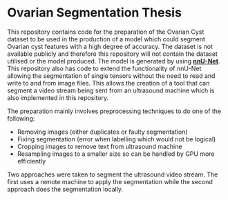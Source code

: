 # Ovarian Segmentation Thesis
This repository contains code for the preparation of the Ovarian Cyst dataset to be used in the production of a model which could segment Ovarian cyst features
with a high degree of accuracy. The dataset is not available publicly and therefore this repository will not contain the dataset utilised or the model produced.
The model is generated by using **[nnU-Net](https://github.com/MIC-DKFZ/nnUNet)**. This repository also has code to extend the 
functionality of nnU-Net allowing the segmentation of single tensors without the need to read and write to and from image files. This allows the creation of a tool that
can segment a video stream being sent from an ultrasound machine which is also implemented in this repository. 

The preparation mainly involves preprocessing techniques to do one of the following:
-  Removing images (either duplicates or faulty segmentation)
-  Fixing segmentation (error when labelling which would not be logical)
-  Cropping images to remove text from ultrasound machine
-  Resampling images to a smaller size so can be handled by GPU more efficiently

Two approaches were taken to segment the ultrasound video stream. The first uses a remote machine to apply the segmentation while the second approach does the segmentation locally. 

